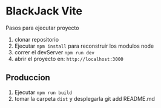 # BlackJack Vite

Pasos para ejecutar proyecto

1. clonar repositorio
2. Ejecutar ```npm install``` para reconstruir los modulos node
3. correr el devServer ```npm run dev```
4. abrir el proyecto en: ```http://localhost:3000```

## Produccion
1. Ejecutar ```npm run build```
2. tomar la carpeta ```dist``` y desplegarla git add README.md